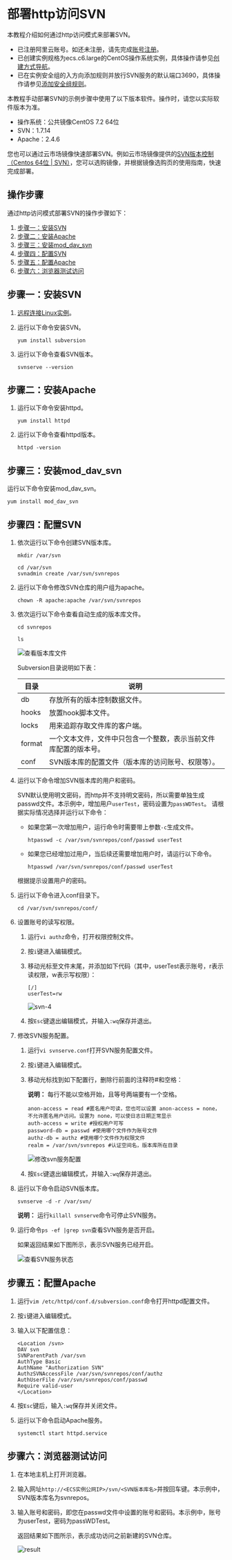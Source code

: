 # 部署http访问SVN

本教程介绍如何通过http访问模式来部署SVN。

-   已注册阿里云账号。如还未注册，请先完成[账号注册](https://account.alibabacloud.com/register/intl_register.htm)。
-   已创建实例规格为ecs.c6.large的CentOS操作系统实例，具体操作请参见[创建方式导航](/intl.zh-CN/实例/创建实例/创建方式导航.md)。
-   已在实例安全组的入方向添加规则并放行SVN服务的默认端口3690，具体操作请参见[添加安全组规则](/intl.zh-CN/安全/安全组/添加安全组规则.md)。

本教程手动部署SVN的示例步骤中使用了以下版本软件。操作时，请您以实际软件版本为准。

-   操作系统：公共镜像CentOS 7.2 64位
-   SVN：1.7.14
-   Apache：2.4.6

您也可以通过云市场镜像快速部署SVN。例如云市场镜像提供的[SVN版本控制（Centos 64位 \| SVN）](https://market.aliyun.com/products/55530001/jxsc000061.html)，您可以选购镜像，并根据镜像选购页的使用指南，快速完成部署。

## 操作步骤

通过http访问模式部署SVN的操作步骤如下：

1.  [步骤一：安装SVN](#section_gyu_lbx_856)
2.  [步骤二：安装Apache](#section_ily_okj_kbz)
3.  [步骤三：安装mod\_dav\_svn](#section_gbn_l1r_5yj)
4.  [步骤四：配置SVN](#section_ed8_meq_o0d)
5.  [步骤五：配置Apache](#section_dk7_05x_t3w)
6.  [步骤六：浏览器测试访问](#section_svb_rm4_e81)

## 步骤一：安装SVN

1.  [远程连接Linux实例](/intl.zh-CN/实例/连接实例/连接Linux实例/使用用户名密码验证连接Linux实例.md)。

2.  运行以下命令安装SVN。

    ```
    yum install subversion
    ```

3.  运行以下命令查看SVN版本。

    ```
    svnserve --version
    ```


## 步骤二：安装Apache

1.  运行以下命令安装httpd。

    ```
    yum install httpd
    ```

2.  运行以下命令查看httpd版本。

    ```
    httpd -version
    ```


## 步骤三：安装mod\_dav\_svn

运行以下命令安装mod\_dav\_svn。

```
yum install mod_dav_svn
```

## 步骤四：配置SVN

1.  依次运行以下命令创建SVN版本库。

    ```
    mkdir /var/svn
    ```

    ```
    cd /var/svn
    svnadmin create /var/svn/svnrepos
    ```

2.  运行以下命令修改SVN仓库的用户组为apache。

    ```
    chown -R apache:apache /var/svn/svnrepos
    ```

3.  依次运行以下命令查看自动生成的版本库文件。

    ```
    cd svnrepos
    ```

    ```
    ls
    ```

    ![查看版本库文件](https://static-aliyun-doc.oss-cn-hangzhou.aliyuncs.com/assets/img/zh-CN/6912649951/p12529.png)

    Subversion目录说明如下表：

    |目录|说明|
    |--|--|
    |db|存放所有的版本控制数据文件。|
    |hooks|放置hook脚本文件。|
    |locks|用来追踪存取文件库的客户端。|
    |format|一个文本文件，文件中只包含一个整数，表示当前文件库配置的版本号。|
    |conf|SVN版本库的配置文件（版本库的访问账号、权限等）。|

4.  运行以下命令增加SVN版本库的用户和密码。

    SVN默认使用明文密码，而http并不支持明文密码，所以需要单独生成passwd文件。本示例中，增加用户`userTest`，密码设置为`passWDTest`。 请根据实际情况选择并运行以下命令：

    -   如果您第一次增加用户，运行命令时需要带上参数`-c`生成文件。

        ```
        htpasswd -c /var/svn/svnrepos/conf/passwd userTest
        ```

    -   如果您已经增加过用户，当后续还需要增加用户时，请运行以下命令。

        ```
        htpasswd /var/svn/svnrepos/conf/passwd userTest
        ```

    根据提示设置用户的密码。

5.  运行以下命令进入conf目录下。

    ```
    cd /var/svn/svnrepos/conf/
    ```

6.  设置账号的读写权限。

    1.  运行`vi authz`命令，打开权限控制文件。

    2.  按`i`键进入编辑模式。

    3.  移动光标至文件末尾，并添加如下代码（其中，userTest表示账号，r表示读权限，w表示写权限）：

        ```
        [/]
        userTest=rw
        ```

        ![svn-4](https://static-aliyun-doc.oss-cn-hangzhou.aliyuncs.com/assets/img/zh-CN/6912649951/p101211.png)

    4.  按`Esc`键退出编辑模式，并输入`:wq`保存并退出。

7.  修改SVN服务配置。

    1.  运行`vi svnserve.conf`打开SVN服务配置文件。

    2.  按`i`键进入编辑模式。

    3.  移动光标找到如下配置行，删除行前面的注释符\#和空格：

        **说明：** 每行不能以空格开始，且等号两端要有一个空格。

        ```
        anon-access = read #匿名用户可读，您也可以设置 anon-access = none，不允许匿名用户访问。设置为 none，可以使日志日期正常显示
        auth-access = write #授权用户可写
        password-db = passwd #使用哪个文件作为账号文件
        authz-db = authz #使用哪个文件作为权限文件
        realm = /var/svn/svnrepos #认证空间名，版本库所在目录
        ```

        ![修改svn服务配置](https://static-aliyun-doc.oss-cn-hangzhou.aliyuncs.com/assets/img/zh-CN/6912649951/p12532.png)

    4.  按`Esc`键退出编辑模式，并输入`:wq`保存并退出。

8.  运行以下命令启动SVN版本库。

    ```
    svnserve -d -r /var/svn/
    ```

    **说明：** 运行`killall svnserve`命令可停止SVN服务。

9.  运行命令`ps -ef |grep svn`查看SVN服务是否开启。

    如果返回结果如下图所示，表示SVN服务已经开启。

    ![查看SVN服务状态](https://static-aliyun-doc.oss-cn-hangzhou.aliyuncs.com/assets/img/zh-CN/6912649951/p12533.png)


## 步骤五：配置Apache

1.  运行`vim /etc/httpd/conf.d/subversion.conf`命令打开httpd配置文件。

2.  按`i`键进入编辑模式。

3.  输入以下配置信息：

    ```
    <Location /svn>
    DAV svn
    SVNParentPath /var/svn
    AuthType Basic
    AuthName "Authorization SVN"
    AuthzSVNAccessFile /var/svn/svnrepos/conf/authz
    AuthUserFile /var/svn/svnrepos/conf/passwd
    Require valid-user
    </Location>
    ```

4.  按`Esc`键后，输入`:wq`保存并关闭文件。

5.  运行以下命令启动Apache服务。

    ```
    systemctl start httpd.service
    ```


## 步骤六：浏览器测试访问

1.  在本地主机上打开浏览器。

2.  输入网址`http://<ECS实例公网IP>/svn/<SVN版本库名>`并按回车键。本示例中，SVN版本库名为svnrepos。

3.  输入账号和密码，即您在passwd文件中设置的账号和密码。本示例中，账号为userTest，密码为passWDTest。

    返回结果如下图所示，表示成功访问之前新建的SVN仓库。

    ![result](https://static-aliyun-doc.oss-cn-hangzhou.aliyuncs.com/assets/img/zh-CN/6912649951/p101777.png)


